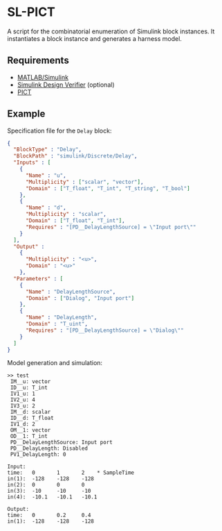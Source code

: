 # SL-PICT

A script for the combinatorial enumeration of Simulink block instances.
It instantiates a block instance and generates a harness model.

## Requirements

- [MATLAB/Simulink](https://www.mathworks.com/products/simulink.html)
- [Simulink Design Verifier](https://www.mathworks.com/products/simulink-design-verifier.html) (optional)
- [PICT](https://github.com/microsoft/pict)

## Example

Specification file for the `Delay` block:
```json
{
  "BlockType" : "Delay",
  "BlockPath" : "simulink/Discrete/Delay",
  "Inputs" : [
    {
      "Name" : "u",
      "Multiplicity" : ["scalar", "vector"],
      "Domain" : ["T_float", "T_int", "T_string", "T_bool"]
    },
    {
      "Name" : "d",
      "Multiplicity" : "scalar",
      "Domain" : ["T_float", "T_int"],
      "Requires" : "[PD__DelayLengthSource] = \"Input port\""
    }
  ],
  "Output" :
    {
      "Multiplicity" : "<u>",
      "Domain" : "<u>"
    },
  "Parameters" : [
    {
      "Name" : "DelayLengthSource",
      "Domain" : ["Dialog", "Input port"]
    },
    {
      "Name" : "DelayLength",
      "Domain" : "T_uint",
      "Requires" : "[PD__DelayLengthSource] = \"Dialog\""
    }
  ]
}
```

Model generation and simulation:
```
>> test
 IM__u: vector
 ID__u: T_int
 IV1_u: 1
 IV2_u: 4
 IV3_u: 2
 IM__d: scalar
 ID__d: T_float
 IV1_d: 2
 OM__1: vector
 OD__1: T_int
 PD__DelayLengthSource: Input port
 PD__DelayLength: Disabled
 PV1_DelayLength: 0

Input:
time:   0       1       2    * SampleTime
in(1):  -128    -128    -128
in(2):  0       0       0
in(3):  -10     -10     -10
in(4):  -10.1   -10.1   -10.1

Output:
time:   0       0.2     0.4
in(1):  -128    -128    -128
```
